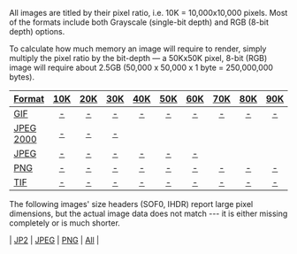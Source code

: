 All images are titled by their pixel ratio, i.e. 10K = 10,000x10,000 pixels. Most of the formats include both Grayscale (single-bit depth) and RGB (8-bit depth) options.

To calculate how much memory an image will require to render, simply multiply the pixel ratio by the bit-depth –– a 50Kx50K pixel, 8-bit (RGB) image will require about 2.5GB (50,000 x 50,000 x 1 byte = 250,000,000 bytes).

| [Format](https://github.com/bones-codes/bombs/raw/master/images/images.zip.bz2)    |  [10K](https://github.com/bones-codes/bombs/raw/master/images/10K.zip.bz2) |  [20K](https://github.com/bones-codes/bombs/raw/master/images/20K.zip.bz2) |  [30K](https://github.com/bones-codes/bombs/raw/master/images/30K.zip.bz2) |  [40K](https://github.com/bones-codes/bombs/raw/master/images/40K.zip.bz2) |  [50K](https://github.com/bones-codes/bombs/raw/master/images/50K.zip.bz2) |  [60K](https://github.com/bones-codes/bombs/raw/master/images/60K.zip.bz2) |  [70K](https://github.com/bones-codes/bombs/raw/master/images/70K.zip.bz2) |  [80K](https://github.com/bones-codes/bombs/raw/master/images/80K.zip.bz2) |  [90K](https://github.com/bones-codes/bombs/raw/master/images/90K.zip.bz2) | [100K](https://github.com/bones-codes/bombs/raw/master/images/100K.zip.bz2) | [200K](https://github.com/bones-codes/bombs/raw/master/images/200K.zip.bz2) | [300K](https://github.com/bones-codes/bombs/raw/master/images/300K.png.bz2) |
| --------- |:----:|:----:|:----:|:----:|:----:|:----:|:----:|:----:|:----:|:----:|:----:|:----:|
| [GIF](https://github.com/bones-codes/bombs/raw/master/images/gif.zip.bz2)       | [-](https://github.com/bones-codes/bombs/raw/master/images/10K/10K.gif.bz2)    | [-](https://github.com/bones-codes/bombs/raw/master/images/20K/20k.gif.bz2)    | [-](https://github.com/bones-codes/bombs/raw/master/images/30K/30k.gif.bz2)    | [-](https://github.com/bones-codes/bombs/raw/master/images/40K/40k.gif.bz2)    | [-](https://github.com/bones-codes/bombs/raw/master/images/50K/50K.gif.bz2)    | [-](https://github.com/bones-codes/bombs/raw/master/images/60K/60K.gif.bz2)    | [-](https://github.com/bones-codes/bombs/raw/master/images/70K/70K.gif.bz2)    | [-](https://github.com/bones-codes/bombs/raw/master/images/80K/80K.gif.bz2)    | [-](https://github.com/bones-codes/bombs/raw/master/images/90K/90K.gif.bz2)    | [-](https://github.com/bones-codes/bombs/raw/master/images/100K/100K.gif.bz2)    |      |      |
| [JPEG 2000](https://github.com/bones-codes/bombs/raw/master/images/j2k.zip.bz2) | [-](https://github.com/bones-codes/bombs/raw/master/images/10K/10K.j2k.zip.bz2)    | [-](https://github.com/bones-codes/bombs/raw/master/images/20K/20K.j2k.zip.bz2)     | [-](https://github.com/bones-codes/bombs/raw/master/images/30K/30K.j2k.zip.bz2)    |      |      |      |      |      |      |      |      |      |
| [JPEG](https://github.com/bones-codes/bombs/raw/master/images/jpeg.zip.bz2)       | [-](https://github.com/bones-codes/bombs/raw/master/images/10K/10K.jpeg.zip.bz2)    | [-](https://github.com/bones-codes/bombs/raw/master/images/20K/20K.jpeg.zip.bz2)    | [-](https://github.com/bones-codes/bombs/raw/master/images/30K/30K.jpeg.zip.bz2)    | [-](https://github.com/bones-codes/bombs/raw/master/images/40K/40K.jpeg.zip.bz2)    | [-](https://github.com/bones-codes/bombs/raw/master/images/50K/50K.jpeg.zip.bz2)    | [-](https://github.com/bones-codes/bombs/raw/master/images/60K/60K.jpeg.zip.bz2)    |      |      |      |      |      |      |
| [PNG](https://github.com/bones-codes/bombs/raw/master/images/png.zip.bz2)       | [-](https://github.com/bones-codes/bombs/raw/master/images/10K/10K.png.zip.bz2)    | [-](https://github.com/bones-codes/bombs/raw/master/images/20K/20K.png.zip.bz2)    | [-](https://github.com/bones-codes/bombs/raw/master/images/30K/30K.png.zip.bz2)    | [-](https://github.com/bones-codes/bombs/raw/master/images/40K/40K.png.zip.bz2)    | [-](https://github.com/bones-codes/bombs/raw/master/images/50K/50K.png.zip.bz2)    | [-](https://github.com/bones-codes/bombs/raw/master/images/60K/60K.png.zip.bz2)    | [-](https://github.com/bones-codes/bombs/raw/master/images/70K/70K.png.zip.bz2)    | [-](https://github.com/bones-codes/bombs/raw/master/images/80K/80K.png.zip.bz2)    | [-](https://github.com/bones-codes/bombs/raw/master/images/90K/90K.png.zip.bz2)    | [-](https://github.com/bones-codes/bombs/raw/master/images/100K/100K.png.zip.bz2)    | [-](https://github.com/bones-codes/bombs/raw/master/images/200K/200K.png.zip.bz2)    | [-](https://github.com/bones-codes/bombs/raw/master/images/300K/300K.png.bz2)    |
| [TIF](https://github.com/bones-codes/bombs/raw/master/images/tiff.zip.bz2)       | [-](https://github.com/bones-codes/bombs/raw/master/images/10K/10K.tiff.zip.bz2)    | [-](https://github.com/bones-codes/bombs/raw/master/images/20K/20K.tiff.zip.bz2)    | [-](https://github.com/bones-codes/bombs/raw/master/images/30K/30K.tiff.zip.bz2)    | [-](https://github.com/bones-codes/bombs/raw/master/images/40K/40K.tiff.zip.bz2)    | [-](https://github.com/bones-codes/bombs/raw/master/images/50K/50K.tiff.zip.bz2)    | [-](https://github.com/bones-codes/bombs/raw/master/images/60K/60K.tiff.zip.bz2)    | [-](https://github.com/bones-codes/bombs/raw/master/images/70K/70K.tiff.zip.bz2)    | [-](https://github.com/bones-codes/bombs/raw/master/images/80K/80K.tiff.zip.bz2)    | [-](https://github.com/bones-codes/bombs/raw/master/images/90K/90K.tiff.zip.bz2)    | [-](https://github.com/bones-codes/bombs/raw/master/images/100K/100K.tiff.zip.bz2)    |      |      |

The following images' size headers (SOF0, IHDR) report large pixel dimensions, but the actual image data does not match --- it is either missing completely or is much shorter.

| [JP2](https://github.com/bones-codes/bombs/raw/master/images/evil-headers/badsize.jp2.zip)   |  [JPEG](https://github.com/bones-codes/bombs/raw/master/images/evil-headers/badsize.jpeg.zip)   | [PNG](https://github.com/bones-codes/bombs/raw/master/images/evil-headers/badsize.png.zip)                                   | [All](https://github.com/bones-codes/bombs/raw/master/images/evil-headers/badsizes.zip)   |
